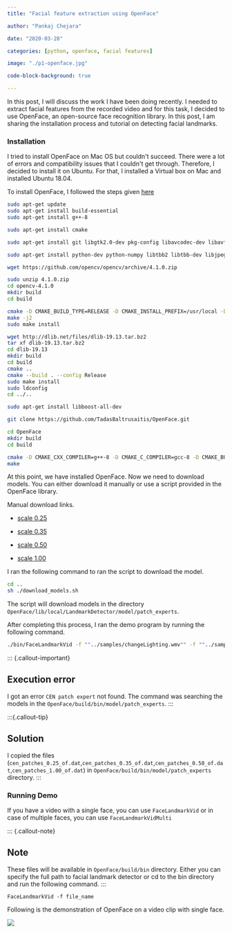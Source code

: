 ```yaml
---
title: "Facial feature extraction using OpenFace"

author: "Pankaj Chejara"

date: "2020-03-28"

categories: [python, openface, facial features]

image: "./p1-openface.jpg"

code-block-background: true

---
```


In this post, I will discuss the work I have been doing recently. I needed to extract facial features from the recorded video and for this task, I decided to use OpenFace, an open-source face recognition library. In this post, I am sharing the installation process and tutorial on detecting facial landmarks.

<base target="_blank">

### Installation

I tried to install OpenFace on Mac OS but couldn't succeed. There were a lot of errors and compatibility issues that I couldn't get through. Therefore, I decided to install it on Ubuntu. For that, I installed a Virtual box on Mac and installed Ubuntu 18.04.

To install OpenFace, I followed the steps given [here](https://github.com/TadasBaltrusaitis/OpenFace/wiki/Unix-Installation)

```bash
sudo apt-get update
sudo apt-get install build-essential
sudo apt-get install g++-8

sudo apt-get install cmake

sudo apt-get install git libgtk2.0-dev pkg-config libavcodec-dev libavformat-dev libswscale-dev

sudo apt-get install python-dev python-numpy libtbb2 libtbb-dev libjpeg-dev libpng-dev libtiff-dev libdc1394-22-dev

wget https://github.com/opencv/opencv/archive/4.1.0.zip

sudo unzip 4.1.0.zip
cd opencv-4.1.0
mkdir build
cd build

cmake -D CMAKE_BUILD_TYPE=RELEASE -D CMAKE_INSTALL_PREFIX=/usr/local -D BUILD_TIFF=ON -D WITH_TBB=ON ..
make -j2
sudo make install

wget http://dlib.net/files/dlib-19.13.tar.bz2
tar xf dlib-19.13.tar.bz2
cd dlib-19.13
mkdir build
cd build
cmake ..
cmake --build . --config Release
sudo make install
sudo ldconfig
cd ../..

sudo apt-get install libboost-all-dev

git clone https://github.com/TadasBaltrusaitis/OpenFace.git

cd OpenFace
mkdir build
cd build

cmake -D CMAKE_CXX_COMPILER=g++-8 -D CMAKE_C_COMPILER=gcc-8 -D CMAKE_BUILD_TYPE=RELEASE ..
make
```

At this point, we have installed OpenFace. Now we need to download models. You can either download it manually or use a script provided in the OpenFace library. 

Manual download links.

* [scale 0.25](https://drive.google.com/uc?export=download&id=1TM_L_qNgd513z5i_T4CuXOF1Vl5DDu1l)

* [scale 0.35](https://onedrive.live.com/download?cid=2E2ADA578BFF6E6E&resid=2E2ADA578BFF6E6E%2153079&authkey=ANpDR1n3ckL_0gs)

* [scale 0.50](https://onedrive.live.com/download?cid=2E2ADA578BFF6E6E&resid=2E2ADA578BFF6E6E%2153074&authkey=AGi-e30AfRc_zvs)

* [scale 1.00](https://drive.google.com/uc?export=download&id=1b8semX96A2yNe194PvKh_rkU1frcI4jr)

I ran the following command to ran the script to download the model.

```bash
cd ..
sh ./download_models.sh
```

The script will download models in the directory `OpenFace/lib/local/LandmarkDetector/model/patch_experts`.

After completing this process, I ran the demo program by running the following command.

```bash
./bin/FaceLandmarkVid -f ""../samples/changeLighting.wmv"" -f ""../samples/2015-10-15-15-14.avi
```

::: {.callout-important}
## Execution error
I got an error `CEN patch expert` not found. The command was searching the models in the `OpenFace/build/bin/model/patch_experts`.
:::


:::{.callout-tip}
## Solution
I copied the files (`cen_patches_0.25_of.dat`,`cen_patches_0.35_of.dat`,`cen_patches_0.50_of.dat`,`cen_patches_1.00_of.dat`) in `OpenFace/build/bin/model/patch_experts` directory.
:::

### Running Demo

If you have a video with a single face, you can use `FaceLandmarkVid` or in case of multiple faces, you can use `FaceLandmarkVidMulti`


::: {.callout-note}
## Note
These files will be available in `OpenFace/build/bin` directory. Either you can specify the full path to facial landmark detector or cd to the bin directory and run the following command.
:::


```shell
FaceLandmarkVid -f file_name
```
Following is the demonstration of OpenFace on a video clip with single face.


[![](https://img.youtube.com/vi/osk0ezhaO8I/0.jpg)](https://www.youtube.com/watch?v=osk0ezhaO8I)

